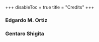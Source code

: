+++
disableToc = true
title = "Credits"
+++

### Edgardo M. Ortiz

### Gentaro Shigita

[<i class="fab fa-twitter fa-2x"></i>](https://twitter.com/gentaro_shigita)
[<i class="fab fa-github fa-2x"></i>](https://github.com/shigita)
